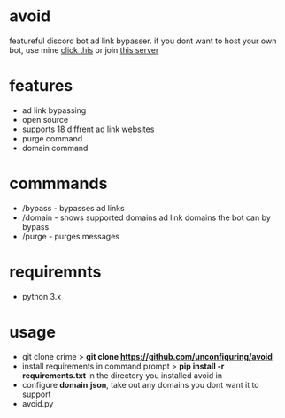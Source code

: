 # avoid
featureful discord bot ad link bypasser. if you dont want to host your own bot, use mine [click this](https://discord.com/oauth2/authorize?client_id=1234685973246509129&permissions=2147510272&integration_type=0&scope=bot) or join [this server](https://discord.gg/QV78KQD5ZV)

# features 
- ad link bypassing
- open source
- supports 18 diffrent ad link websites
- purge command
- domain command

# commmands
- /bypass - bypasses ad links
- /domain - shows supported domains ad link domains the bot can by bypass
- /purge - purges messages

# requiremnts 
- python 3.x

# usage
- git clone crime > **git clone https://github.com/unconfiguring/avoid**
- install requirements in command prompt > **pip install -r requirements.txt** in the directory you installed avoid in
- configure **domain.json**, take out any domains you dont want it to support
- avoid.py
